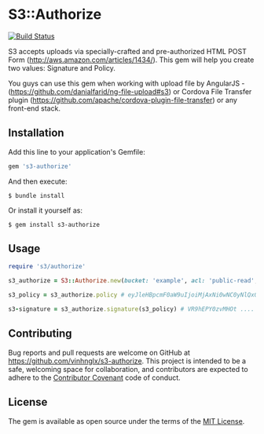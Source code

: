 # S3::Authorize

[![Build Status](https://travis-ci.org/vinhnglx/s3-authorize.svg?branch=master)](https://travis-ci.org/vinhnglx/s3-authorize)

S3 accepts uploads via specially-crafted and pre-authorized HTML POST Form (http://aws.amazon.com/articles/1434/). This gem will help you create two values: Signature and Policy.

You guys can use this gem when working with upload file by AngularJS -  (https://github.com/danialfarid/ng-file-upload#s3) or Cordova File Transfer plugin (https://github.com/apache/cordova-plugin-file-transfer) or any front-end stack.

## Installation

Add this line to your application's Gemfile:

```ruby
gem 's3-authorize'
```

And then execute:

    $ bundle install

Or install it yourself as:

    $ gem install s3-authorize

## Usage


```ruby
require 's3/authorize'

s3_authorize = S3::Authorize.new(bucket: 'example', acl: 'public-read', 'secret_key': '356789032')

s3_policy = s3_authorize.policy # eyJleHBpcmF0aW9uIjoiMjAxNi0wNC0yNlQxOTozNjowNFoiLCJjb25 ....

s3-signature = s3_authorize.signature(s3_policy) # VR9hEPY0zvMHOt ....
```

## Contributing

Bug reports and pull requests are welcome on GitHub at https://github.com/vinhnglx/s3-authorize. This project is intended to be a safe, welcoming space for collaboration, and contributors are expected to adhere to the [Contributor Covenant](http://contributor-covenant.org) code of conduct.


## License

The gem is available as open source under the terms of the [MIT License](http://opensource.org/licenses/MIT).
